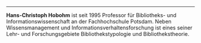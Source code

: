 ---
**Hans-Christoph Hobohm** ist seit 1995 Professor für Bibliotheks- und Informationswissenschaft an der Fachhochschule Potsdam. Neben Wissensmanagement und Informationsverhaltensforschung ist eines seiner Lehr- und Forschungsgebiete Bibliothekstypologie und Bibliothekstheorie.
